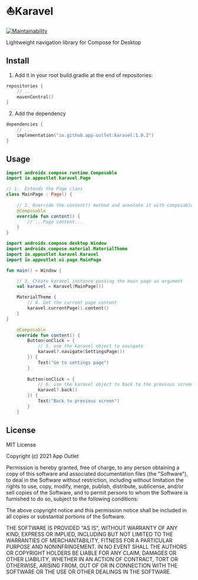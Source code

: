 # ⛵️Karavel
[![Maintainability](https://api.codeclimate.com/v1/badges/ea792fdab9ab8344cb1c/maintainability)](https://codeclimate.com/github/app-outlet/karavel/maintainability)

Lightweight navigation library for Compose for Desktop 

## Install 

1. Add it in your root build.gradle at the end of repositories:
```kotlin
repositories {
    // ...
    mavenCentral()
}
```

2. Add the dependency
```kotlin
dependencies {
    // ...
    implementation("io.github.app-outlet:karavel:1.0.2")
}
```

## Usage
```kotlin
import androidx.compose.runtime.Composable
import io.appoutlet.karavel.Page

// 1.  Extends the Page class
class MainPage : Page() {
    
    // 2. Override the content() method and annotate it with composable
    @Composable
    override fun content() {
        // ...Page content...
    }
}
```

```kotlin
import androidx.compose.desktop.Window
import androidx.compose.material.MaterialTheme
import io.appoutlet.karavel.Karavel
import io.appoutlet.ui.page.MainPage

fun main() = Window {

    // 3. Create karavel instance passing the main page as argument
    val karavel = Karavel(MainPage())

    MaterialTheme {
        // 4. Get the current page content
        karavel.currentPage().content()
    }
}
```

```kotlin
    @Composable
    override fun content() {
        Button(onClick = {
            // 5. use the karavel object to navigate
            karavel?.navigate(SettingsPage())
        }) {
            Text("Go to settings page")
        }
        
        Button(onClick = {
            // 6. use the karavel object to back to the previous screen
            karavel?.back()
        }) {
            Text("Back to previous screen")
        }
    }
```

## License

MIT License

Copyright (c) 2021 App Outlet

Permission is hereby granted, free of charge, to any person obtaining a copy
of this software and associated documentation files (the "Software"), to deal
in the Software without restriction, including without limitation the rights
to use, copy, modify, merge, publish, distribute, sublicense, and/or sell
copies of the Software, and to permit persons to whom the Software is
furnished to do so, subject to the following conditions:

The above copyright notice and this permission notice shall be included in all
copies or substantial portions of the Software.

THE SOFTWARE IS PROVIDED "AS IS", WITHOUT WARRANTY OF ANY KIND, EXPRESS OR
IMPLIED, INCLUDING BUT NOT LIMITED TO THE WARRANTIES OF MERCHANTABILITY,
FITNESS FOR A PARTICULAR PURPOSE AND NONINFRINGEMENT. IN NO EVENT SHALL THE
AUTHORS OR COPYRIGHT HOLDERS BE LIABLE FOR ANY CLAIM, DAMAGES OR OTHER
LIABILITY, WHETHER IN AN ACTION OF CONTRACT, TORT OR OTHERWISE, ARISING FROM,
OUT OF OR IN CONNECTION WITH THE SOFTWARE OR THE USE OR OTHER DEALINGS IN THE
SOFTWARE.
